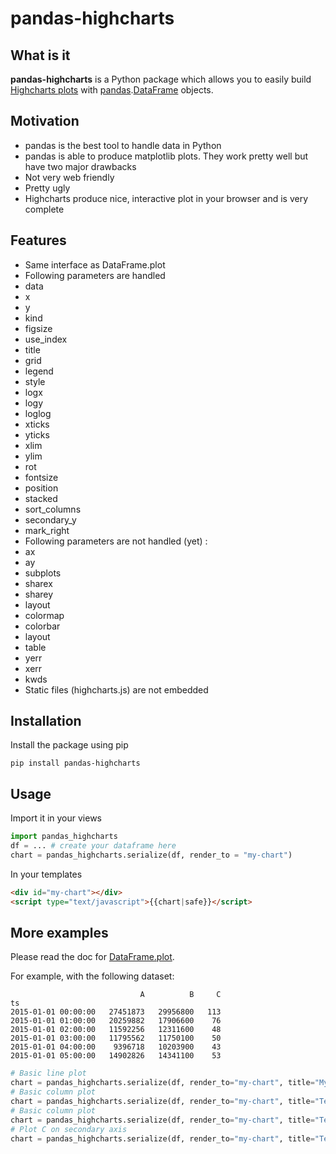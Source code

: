 # pandas-highcharts #

## What is it ##

**pandas-highcharts** is a Python package which allows you to easily build [Highcharts plots](http://www.highcharts.com/ "Highcharts") with [pandas](https://github.com/pydata/pandas "pandas").[DataFrame](http://pandas.pydata.org/pandas-docs/dev/generated/pandas.DataFrame.html "DataFrame") objects.

## Motivation ##

* pandas is the best tool to handle data in Python
* pandas is able to produce matplotlib plots. They work pretty well but have two major drawbacks
 * Not very web friendly
 * Pretty ugly
* Highcharts produce nice, interactive plot in your browser and is very complete

## Features ##

* Same interface as DataFrame.plot
* Following parameters are handled
 * data
 * x
 * y
 * kind
 * figsize
 * use_index
 * title
 * grid
 * legend
 * style
 * logx
 * logy
 * loglog
 * xticks
 * yticks
 * xlim
 * ylim
 * rot
 * fontsize
 * position
 * stacked
 * sort_columns
 * secondary_y
 * mark_right
* Following parameters are not handled (yet) :
 * ax
 * ay
 * subplots
 * sharex
 * sharey
 * layout
 * colormap
 * colorbar
 * layout
 * table
 * yerr
 * xerr
 * kwds
* Static files (highcharts.js) are not embedded

## Installation ##

Install the package using pip
```shell
pip install pandas-highcharts
```

## Usage ##

Import it in your views
```python
import pandas_highcharts
df = ... # create your dataframe here
chart = pandas_highcharts.serialize(df, render_to = "my-chart")
```

In your templates
```html
<div id="my-chart"></div>
<script type="text/javascript">{{chart|safe}}</script>
```

## More examples ##

Please read the doc for [DataFrame.plot](http://pandas.pydata.org/pandas-docs/dev/generated/pandas.DataFrame.plot.html "DataFrame plot").

For example, with the following dataset:
```
                             A          B     C
ts                                             
2015-01-01 00:00:00   27451873   29956800   113
2015-01-01 01:00:00   20259882   17906600    76
2015-01-01 02:00:00   11592256   12311600    48
2015-01-01 03:00:00   11795562   11750100    50
2015-01-01 04:00:00    9396718   10203900    43
2015-01-01 05:00:00   14902826   14341100    53
```

```python
# Basic line plot
chart = pandas_highcharts.serialize(df, render_to="my-chart", title="My Chart")
# Basic column plot
chart = pandas_highcharts.serialize(df, render_to="my-chart", title="Test", kind="bar")
# Basic column plot
chart = pandas_highcharts.serialize(df, render_to="my-chart", title="Test", kind="barh")
# Plot C on secondary axis
chart = pandas_highcharts.serialize(df, render_to="my-chart", title="Test", secondary_y = ["C"])

```
